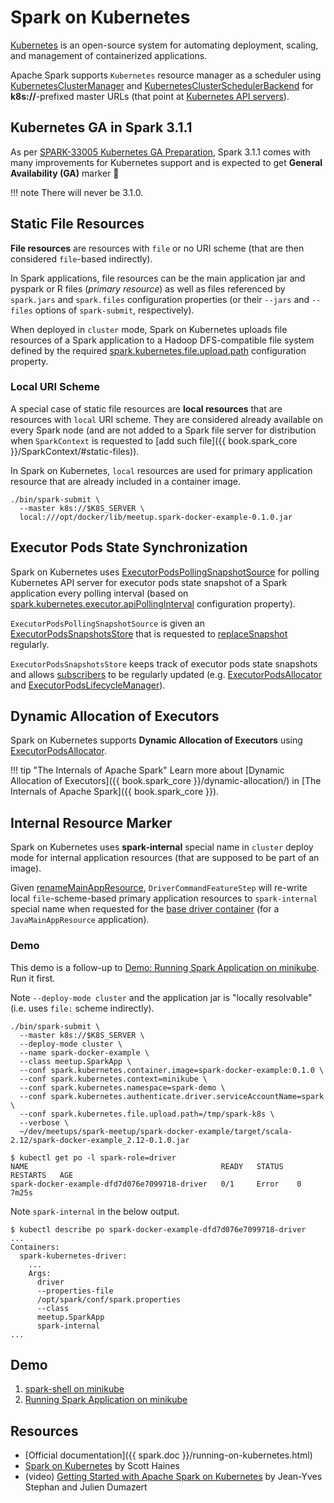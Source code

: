 # Spark on Kubernetes

[Kubernetes](https://kubernetes.io/) is an open-source system for automating deployment, scaling, and management of containerized applications.

Apache Spark supports `Kubernetes` resource manager as a scheduler using [KubernetesClusterManager](KubernetesClusterManager.md) and [KubernetesClusterSchedulerBackend](KubernetesClusterSchedulerBackend.md) for **k8s://**-prefixed master URLs (that point at [Kubernetes API servers](https://kubernetes.io/docs/concepts/overview/components/#kube-apiserver)).

## Kubernetes GA in Spark 3.1.1

As per [SPARK-33005 Kubernetes GA Preparation](https://issues.apache.org/jira/browse/SPARK-33005), Spark 3.1.1 comes with many improvements for Kubernetes support and is expected to get **General Availability (GA)** marker 🎉

!!! note
    There will never be 3.1.0.

## Static File Resources

**File resources** are resources with `file` or no URI scheme (that are then considered `file`-based indirectly).

In Spark applications, file resources can be the main application jar and pyspark or R files (_primary resource_) as well as files referenced by `spark.jars` and `spark.files` configuration properties (or their `--jars` and `--files` options of `spark-submit`, respectively).

When deployed in `cluster` mode, Spark on Kubernetes uploads file resources of a Spark application to a Hadoop DFS-compatible file system defined by the required [spark.kubernetes.file.upload.path](configuration-properties.md#spark.kubernetes.file.upload.path) configuration property.

### Local URI Scheme

A special case of static file resources are **local resources** that are resources with `local` URI scheme. They are considered already available on every Spark node (and are not added to a Spark file server for distribution when `SparkContext` is requested to [add such file]({{ book.spark_core }}/SparkContext/#static-files)).

In Spark on Kubernetes, `local` resources are used for primary application resource that are already included in a container image.

```text
./bin/spark-submit \
  --master k8s://$K8S_SERVER \
  local:///opt/docker/lib/meetup.spark-docker-example-0.1.0.jar
```

## Executor Pods State Synchronization

Spark on Kubernetes uses [ExecutorPodsPollingSnapshotSource](ExecutorPodsPollingSnapshotSource.md) for polling Kubernetes API server for executor pods state snapshot of a Spark application every polling interval (based on [spark.kubernetes.executor.apiPollingInterval](configuration-properties.md#spark.kubernetes.executor.apiPollingInterval) configuration property).

`ExecutorPodsPollingSnapshotSource` is given an [ExecutorPodsSnapshotsStore](ExecutorPodsSnapshotsStore.md) that is requested to [replaceSnapshot](ExecutorPodsSnapshotsStore.md#replaceSnapshot) regularly.

`ExecutorPodsSnapshotsStore` keeps track of executor pods state snapshots and allows [subscribers](ExecutorPodsSnapshotsStore.md#addSubscriber) to be regularly updated (e.g. [ExecutorPodsAllocator](ExecutorPodsAllocator.md) and [ExecutorPodsLifecycleManager](ExecutorPodsLifecycleManager.md)).

## Dynamic Allocation of Executors

Spark on Kubernetes supports **Dynamic Allocation of Executors** using [ExecutorPodsAllocator](ExecutorPodsAllocator.md).

!!! tip "The Internals of Apache Spark"
    Learn more about [Dynamic Allocation of Executors]({{ book.spark_core }}/dynamic-allocation/) in [The Internals of Apache Spark]({{ book.spark_core }}).

## <span id="spark-internal"> Internal Resource Marker

Spark on Kubernetes uses **spark-internal** special name in `cluster` deploy mode for internal application resources (that are supposed to be part of an image).

Given [renameMainAppResource](KubernetesUtils.md#renameMainAppResource), `DriverCommandFeatureStep` will re-write local `file`-scheme-based primary application resources to `spark-internal` special name when requested for the [base driver container](DriverCommandFeatureStep.md#baseDriverContainer) (for a `JavaMainAppResource` application).

### <span id="spark-internal-demo"> Demo

This demo is a follow-up to [Demo: Running Spark Application on minikube](demo/running-spark-application-on-minikube.md). Run it first.

Note `--deploy-mode cluster` and the application jar is "locally resolvable" (i.e. uses `file:` scheme indirectly).

```text
./bin/spark-submit \
  --master k8s://$K8S_SERVER \
  --deploy-mode cluster \
  --name spark-docker-example \
  --class meetup.SparkApp \
  --conf spark.kubernetes.container.image=spark-docker-example:0.1.0 \
  --conf spark.kubernetes.context=minikube \
  --conf spark.kubernetes.namespace=spark-demo \
  --conf spark.kubernetes.authenticate.driver.serviceAccountName=spark \
  --conf spark.kubernetes.file.upload.path=/tmp/spark-k8s \
  --verbose \
  ~/dev/meetups/spark-meetup/spark-docker-example/target/scala-2.12/spark-docker-example_2.12-0.1.0.jar
```

```text
$ kubectl get po -l spark-role=driver
NAME                                           READY   STATUS   RESTARTS   AGE
spark-docker-example-dfd7d076e7099718-driver   0/1     Error    0          7m25s
```

Note `spark-internal` in the below output.

```text
$ kubectl describe po spark-docker-example-dfd7d076e7099718-driver
...
Containers:
  spark-kubernetes-driver:
    ...
    Args:
      driver
      --properties-file
      /opt/spark/conf/spark.properties
      --class
      meetup.SparkApp
      spark-internal
...
```

## Demo

1. [spark-shell on minikube](demo/spark-shell-on-minikube.md)
1. [Running Spark Application on minikube](demo/running-spark-application-on-minikube.md)

## Resources

* [Official documentation]({{ spark.doc }}/running-on-kubernetes.html)
* [Spark on Kubernetes](https://levelup.gitconnected.com/spark-on-kubernetes-3d822969f85b) by Scott Haines
* (video) [Getting Started with Apache Spark on Kubernetes](https://www.youtube.com/watch?v=xo7BIkFWQP4) by Jean-Yves Stephan and Julien Dumazert
